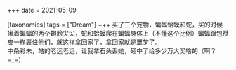 +++
date = 2021-05-09

[taxonomies]
tags = ["Dream"]
+++ 
买了三个宠物，蝙蝠蛤蟆和蛇，买的时候揪着蝙蝠的两个翅膀尖尖，蛇和蛤蟆爬在蝙蝠身体上（不懂这个比例）蝙蝠跟包袱皮一样裹住他们，就这样拿回家了，拿回家就是噩梦了。  
中条彩未，站的老远老远，让我拿石头丢她，砸中了给多少万大奖啥的（啊？=_=）
<!-- more -->